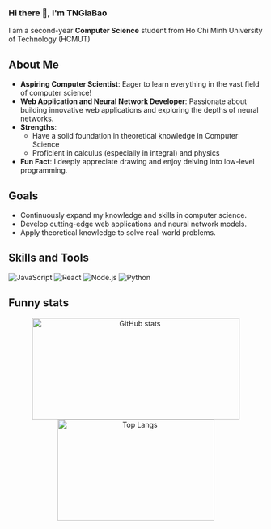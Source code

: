 ### Hi there 👋, I'm TNGiaBao

I am a second-year **Computer Science** student from Ho Chi Minh University of Technology (HCMUT)

## About Me
- **Aspiring Computer Scientist**: Eager to learn everything in the vast field of computer science!
- **Web Application and Neural Network Developer**: Passionate about building innovative web applications and exploring the depths of neural networks.
- **Strengths**:
  - Have a solid foundation in theoretical knowledge in Computer Science
  - Proficient in calculus (especially in integral) and physics
- **Fun Fact**: I deeply appreciate drawing and enjoy delving into low-level programming.


## Goals
- Continuously expand my knowledge and skills in computer science.
- Develop cutting-edge web applications and neural network models.
- Apply theoretical knowledge to solve real-world problems.

## Skills and Tools

![JavaScript](https://img.shields.io/badge/JavaScript-ES6+-yellow)
![React](https://img.shields.io/badge/React-16.13.1-blue)
![Node.js](https://img.shields.io/badge/Node.js-12.18.3-green)
![Python](https://img.shields.io/badge/Python-3.8-blue)

## Funny stats
<p align="center">
   <img src="https://github-readme-stats.vercel.app/api?username=ThaiNguyenGiaBao&show_icons=true" alt="GitHub stats" height="200" width="410">
  <img src="https://github-readme-stats.vercel.app/api/top-langs/?username=ThaiNguyenGiaBao&layout=compact" alt="Top Langs" height="200" width="310">
</p>


